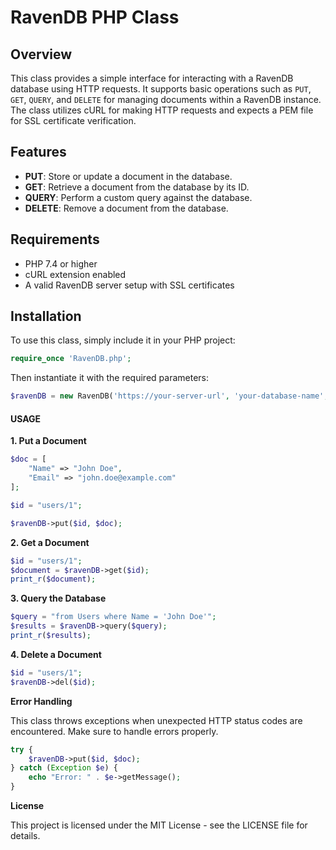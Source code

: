 # RavenDB PHP Class

## Overview

This class provides a simple interface for interacting with a RavenDB database using HTTP requests. It supports basic operations such as `PUT`, `GET`, `QUERY`, and `DELETE` for managing documents within a RavenDB instance. The class utilizes cURL for making HTTP requests and expects a PEM file for SSL certificate verification.

## Features

- **PUT**: Store or update a document in the database.
- **GET**: Retrieve a document from the database by its ID.
- **QUERY**: Perform a custom query against the database.
- **DELETE**: Remove a document from the database.

## Requirements

- PHP 7.4 or higher
- cURL extension enabled
- A valid RavenDB server setup with SSL certificates

## Installation

To use this class, simply include it in your PHP project:

```php
require_once 'RavenDB.php';
```
Then instantiate it with the required parameters:
```php
$ravenDB = new RavenDB('https://your-server-url', 'your-database-name', '/path/to/ssl/certificate.pem');
```
#### USAGE

**1. Put a Document**

```php
$doc = [
    "Name" => "John Doe",
    "Email" => "john.doe@example.com"
];

$id = "users/1";

$ravenDB->put($id, $doc);
```
**2. Get a Document**

```php
$id = "users/1";
$document = $ravenDB->get($id);
print_r($document);
```
**3. Query the Database**

```php
$query = "from Users where Name = 'John Doe'";
$results = $ravenDB->query($query);
print_r($results);
```
**4. Delete a Document**

```php
$id = "users/1";
$ravenDB->del($id);
```
**Error Handling**

This class throws exceptions when unexpected HTTP status codes are encountered. Make sure to handle errors properly.

```php
try {
    $ravenDB->put($id, $doc);
} catch (Exception $e) {
    echo "Error: " . $e->getMessage();
}
```
**License**

This project is licensed under the MIT License - see the LICENSE file for details.

